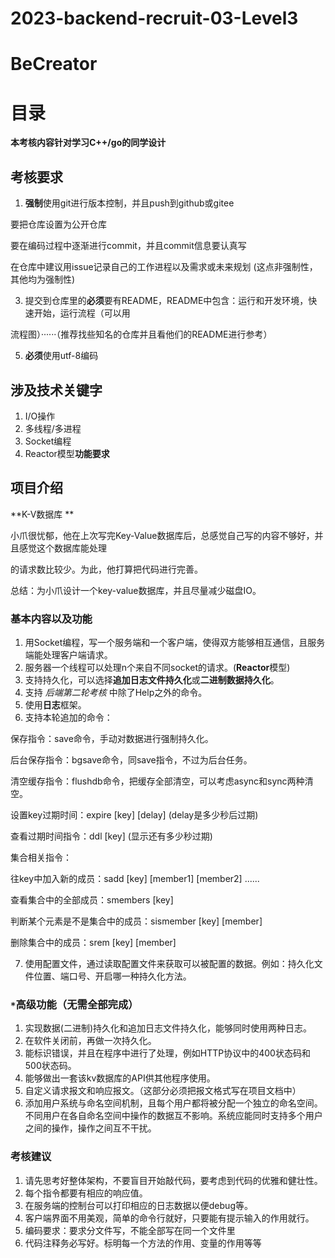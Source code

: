 # 2023-backend-recruit-03-Level3

# BeCreator

# 目录

**本考核内容针对学习C++/go的同学设计**



## 考核要求

1. **强制**使用git进行版本控制，并且push到github或gitee

要把仓库设置为公开仓库

要在编码过程中逐渐进行commit，并且commit信息要认真写

在仓库中建议用issue记录自己的工作进程以及需求或未来规划 (这点非强制性，其他均为强制性)

3. 提交到仓库里的**必须**要有README，README中包含：运行和开发环境，快速开始，运行流程（可以用

流程图）······（推荐找些知名的仓库并且看他们的README进行参考）

5. **必须**使用utf-8编码



## **涉及技术关键字**

1. I/O操作
2. 多线程/多进程
3. Socket编程
4. Reactor模型**功能要求**



## 项目介绍

**K-V数据库  **

小爪很忧郁，他在上次写完Key-Value数据库后，总感觉自己写的内容不够好，并且感觉这个数据库能处理

的请求数比较少。为此，他打算把代码进行完善。

总结：为小爪设计一个key-value数据库，并且尽量减少磁盘IO。



### **基本内容以及功能**

1. 用Socket编程，写一个服务端和一个客户端，使得双方能够相互通信，且服务端能处理客户端请求。
2. 服务器一个线程可以处理n个来自不同socket的请求。(**Reactor**模型)
3. 支持持久化，可以选择**追加日志文件持久化**或**二进制数据持久化**。
4. 支持 *后端第二轮考核* 中除了Help之外的命令。
5. 使用**日志**框架。
6. 支持本轮追加的命令：

保存指令：save命令，手动对数据进行强制持久化。

后台保存指令：bgsave命令，同save指令，不过为后台任务。

清空缓存指令：flushdb命令，把缓存全部清空，可以考虑async和sync两种清空。

设置key过期时间：expire [key] [delay] (delay是多少秒后过期)

查看过期时间指令：ddl [key] (显示还有多少秒过期)

集合相关指令：

往key中加入新的成员：sadd [key] [member1] [member2] ......

查看集合中的全部成员：smembers [key]

判断某个元素是不是集合中的成员：sismember [key] [member]

删除集合中的成员：srem [key] [member]

7. 使用配置文件，通过读取配置文件来获取可以被配置的数据。例如：持久化文件位置、端口号、开启哪一种持久化方法。



### `*`**高级功能（无需全部完成）**

1. 实现数据(二进制)持久化和追加日志文件持久化，能够同时使用两种日志。
2. 在软件关闭前，再做一次持久化。
3. 能标识错误，并且在程序中进行了处理，例如HTTP协议中的400状态码和500状态码。
4. 能够做出一套该kv数据库的API供其他程序使用。
5. 自定义请求报文和响应报文。（这部分必须把报文格式写在项目文档中）
6. 添加用户系统与命名空间机制，且每个用户都将被分配一个独立的命名空间。不同用户在各自命名空间中操作的数据互不影响。系统应能同时支持多个用户之间的操作，操作之间互不干扰。



### **考核建议**

1. 请先思考好整体架构，不要盲目开始敲代码，要考虑到代码的优雅和健壮性。
2. 每个指令都要有相应的响应值。
3. 在服务端的控制台可以打印相应的日志数据以便debug等。
4. 客户端界面不用美观，简单的命令行就好，只要能有提示输入的作用就行。
5. 编码要求：要求分文件写，不能全部写在同一个文件里
6. 代码注释务必写好。标明每一个方法的作用、变量的作用等等

